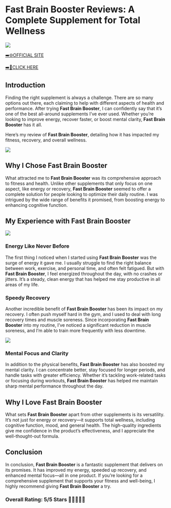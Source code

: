 # **Fast Brain Booster Reviews**: A Complete Supplement for Total Wellness

[![](https://static.vecteezy.com/system/resources/thumbnails/019/896/014/small/buy-now-gradient-button-with-cart-symbol-buy-now-illustration-png.png)](https://edetoop.top/lander/sugarpreland-1/fastbrainbooster.html) 

[➡️🌐OFFICIAL SITE](https://edetoop.top/lander/sugarpreland-1/fastbrainbooster.html) 

[➡️🔗CLICK HERE](https://edetoop.top/lander/sugarpreland-1/fastbrainbooster.html) 


## Introduction

Finding the right supplement is always a challenge. There are so many options out there, each claiming to help with different aspects of health and performance. After trying **Fast Brain Booster**, I can confidently say that it’s one of the best all-around supplements I’ve ever used. Whether you’re looking to improve energy, recover faster, or boost mental clarity, **Fast Brain Booster** has it all.

Here’s my review of **Fast Brain Booster**, detailing how it has impacted my fitness, recovery, and overall wellness.

[![](https://wallpapers.com/images/hd/red-order-now-button-udg4jcj4arvn8b0n-2.png)](https://edetoop.top/lander/sugarpreland-1/fastbrainbooster.html)  

## Why I Chose **Fast Brain Booster**

What attracted me to **Fast Brain Booster** was its comprehensive approach to fitness and health. Unlike other supplements that only focus on one aspect, like energy or recovery, **Fast Brain Booster** seemed to offer a complete solution for people looking to optimize their daily routine. I was intrigued by the wide range of benefits it promised, from boosting energy to enhancing cognitive function.

## My Experience with **Fast Brain Booster**

[![](https://static.vecteezy.com/system/resources/thumbnails/019/896/014/small/buy-now-gradient-button-with-cart-symbol-buy-now-illustration-png.png)](https://edetoop.top/lander/sugarpreland-1/fastbrainbooster.html)

### Energy Like Never Before

The first thing I noticed when I started using **Fast Brain Booster** was the surge of energy it gave me. I usually struggle to find the right balance between work, exercise, and personal time, and often felt fatigued. But with **Fast Brain Booster**, I feel energized throughout the day, with no crashes or jitters. It’s a steady, clean energy that has helped me stay productive in all areas of my life.

### Speedy Recovery

Another incredible benefit of **Fast Brain Booster** has been its impact on my recovery. I often push myself hard in the gym, and I used to deal with long recovery times and muscle soreness. Since incorporating **Fast Brain Booster** into my routine, I’ve noticed a significant reduction in muscle soreness, and I’m able to train more frequently with less downtime.

[![](https://wallpapers.com/images/hd/red-order-now-button-udg4jcj4arvn8b0n-2.png)](https://edetoop.top/lander/sugarpreland-1/fastbrainbooster.html)  

### Mental Focus and Clarity

In addition to the physical benefits, **Fast Brain Booster** has also boosted my mental clarity. I can concentrate better, stay focused for longer periods, and handle tasks with greater efficiency. Whether it’s tackling work-related tasks or focusing during workouts, **Fast Brain Booster** has helped me maintain sharp mental performance throughout the day.

## Why I Love **Fast Brain Booster**

What sets **Fast Brain Booster** apart from other supplements is its versatility. It’s not just for energy or recovery—it supports total wellness, including cognitive function, mood, and general health. The high-quality ingredients give me confidence in the product’s effectiveness, and I appreciate the well-thought-out formula.

## Conclusion

In conclusion, **Fast Brain Booster** is a fantastic supplement that delivers on its promises. It has improved my energy, speeded up recovery, and enhanced mental focus—all in one product. If you’re looking for a comprehensive supplement that supports your fitness and well-being, I highly recommend giving **Fast Brain Booster** a try.

### Overall Rating: 5/5 Stars 🌟🌟🌟🌟🌟
